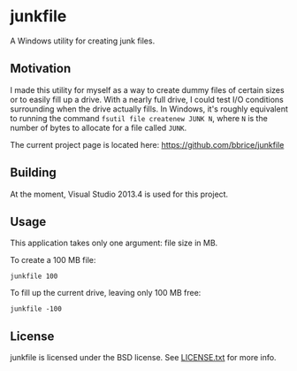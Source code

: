 junkfile
========
A Windows utility for creating junk files.

Motivation
----------
I made this utility for myself as a way to create dummy files of certain sizes or to easily fill up a drive.  With a nearly full drive, I could test I/O conditions surrounding when the drive actually fills.  In Windows, it's roughly equivalent to running the command `fsutil file createnew JUNK N`, where `N` is the number of bytes to allocate for a file called `JUNK`.

The current project page is located here: <https://github.com/bbrice/junkfile>

Building
--------
At the moment, Visual Studio 2013.4 is used for this project.

Usage
-----
This application takes only one argument: file size in MB.

To create a 100 MB file:

	junkfile 100

To fill up the current drive, leaving only 100 MB free:

	junkfile -100

License
-------
junkfile is licensed under the BSD license. See [LICENSE.txt](LICENSE.txt) for more info.
